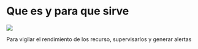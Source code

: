 <h1> Que es y para que sirve </h1>
<img src="Microsoft-azure/imagenes/azure-monitor.png">
<p> Para vigilar el rendimiento de los recurso, supervisarlos y generar alertas</p>

